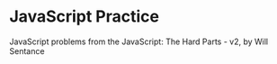 # JavaScript Practice

JavaScript problems from the JavaScript: The Hard Parts - v2, by Will Sentance
